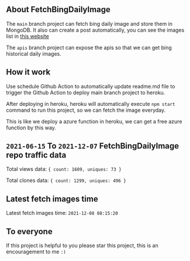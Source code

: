 ## About FetchBingDailyImage

The `main` branch project can fetch bing daily image and store them in MongoDB.
It also can create a post automatically, you can see the images list in [this website](https://oursalbum.netlify.app)

The `apis` branch project can expose the apis so that we can get bing historical daily images.

## How it work

Use schedule Github Action to automatically update readme.md file to trigger the Github Action to deploy main branch project to heroku.

After deploying in heroku, heroku will automatically execute `npm start` command to run this project, so we can fetch the image everyday.

This is like we deploy a azure function in heroku, we can get a free azure function by this way.

## `2021-06-15` To `2021-12-07` FetchBingDailyImage repo traffic data

Total views data: `{ count: 1609, uniques: 73 }`

Total clones data: `{ count: 1299, uniques: 496 }`

## Latest fetch images time

Latest fetch images time: `2021-12-08 08:15:20`

## To everyone

If this project is helpful to you please star this project, this is an encouragement to me `:)`




